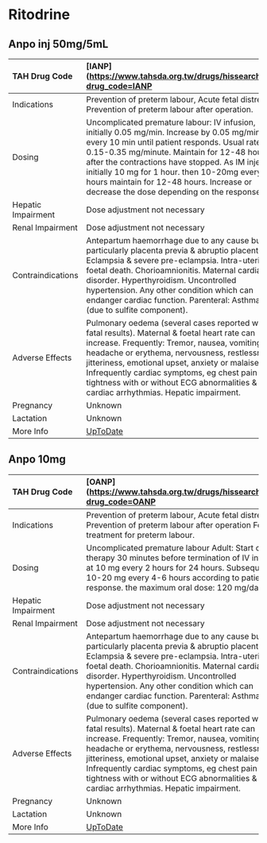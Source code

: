# Ritodrine

## Anpo inj 50mg/5mL

| TAH Drug Code      | [IANP](https://www.tahsda.org.tw/drugs/hissearch.php?drug_code=IANP                                                                                                                                                                                                                                                                                                                            |
|:-------------------|:-----------------------------------------------------------------------------------------------------------------------------------------------------------------------------------------------------------------------------------------------------------------------------------------------------------------------------------------------------------------------------------------------|
| Indications        | Prevention of preterm labour, Acute fetal distress, Prevention of preterm labour after operation.                                                                                                                                                                                                                                                                                              |
| Dosing             | Uncomplicated premature labour: IV infusion, initially 0.05 mg/min. Increase by 0.05 mg/minute every 10 min until patient responds. Usual rate: 0.15-0.35 mg/minute. Maintain for 12-48 hour after the contractions have stopped. As IM injection: initially 10 mg for 1 hour. then 10-20mg every 2-6 hours maintain for 12-48 hours. Increase or decrease the dose depending on the response. |
| Hepatic Impairment | Dose adjustment not necessary                                                                                                                                                                                                                                                                                                                                                                  |
| Renal Impairment   | Dose adjustment not necessary                                                                                                                                                                                                                                                                                                                                                                  |
| Contraindications  | Antepartum haemorrhage due to any cause but particularly placenta previa & abruptio placentae. Eclampsia & severe pre-eclampsia. Intra-uterine foetal death. Chorioamnionitis. Maternal cardiac disorder. Hyperthyroidism. Uncontrolled hypertension. Any other condition which can endanger cardiac function. Parenteral: Asthmatics (due to sulfite component).                              |
| Adverse Effects    | Pulmonary oedema (several cases reported with fatal results). Maternal & foetal heart rate can increase. Frequently: Tremor, nausea, vomiting, headache or erythema, nervousness, restlessness, jitteriness, emotional upset, anxiety or malaise. Infrequently cardiac symptoms, eg chest pain or tightness with or without ECG abnormalities & cardiac arrhythmias. Hepatic impairment.       |
| Pregnancy          | Unknown                                                                                                                                                                                                                                                                                                                                                                                        |
| Lactation          | Unknown                                                                                                                                                                                                                                                                                                                                                                                        |
| More Info          | [UpToDate](https://www.uptodate.com/contents/ritodrine-drug-information)                                                                                                                                                                                                                                                                                                                       |

## Anpo 10mg

| TAH Drug Code      | [OANP](https://www.tahsda.org.tw/drugs/hissearch.php?drug_code=OANP                                                                                                                                                                                                                                                                                                                      |
|:-------------------|:-----------------------------------------------------------------------------------------------------------------------------------------------------------------------------------------------------------------------------------------------------------------------------------------------------------------------------------------------------------------------------------------|
| Indications        | Prevention of preterm labour, Acute fetal distress, Prevention of preterm labour after operation Follow treatment for preterm labour.                                                                                                                                                                                                                                                    |
| Dosing             | Uncomplicated premature labour Adult: Start oral therapy 30 minutes before termination of IV infusion at 10 mg every 2 hours for 24 hours. Subsequently, 10-20 mg every 4-6 hours according to patient's response. the maximum oral dose: 120 mg/day.                                                                                                                                    |
| Hepatic Impairment | Dose adjustment not necessary                                                                                                                                                                                                                                                                                                                                                            |
| Renal Impairment   | Dose adjustment not necessary                                                                                                                                                                                                                                                                                                                                                            |
| Contraindications  | Antepartum haemorrhage due to any cause but particularly placenta previa & abruptio placentae. Eclampsia & severe pre-eclampsia. Intra-uterine foetal death. Chorioamnionitis. Maternal cardiac disorder. Hyperthyroidism. Uncontrolled hypertension. Any other condition which can endanger cardiac function. Parenteral: Asthmatics (due to sulfite component).                        |
| Adverse Effects    | Pulmonary oedema (several cases reported with fatal results). Maternal & foetal heart rate can increase. Frequently: Tremor, nausea, vomiting, headache or erythema, nervousness, restlessness, jitteriness, emotional upset, anxiety or malaise. Infrequently cardiac symptoms, eg chest pain or tightness with or without ECG abnormalities & cardiac arrhythmias. Hepatic impairment. |
| Pregnancy          | Unknown                                                                                                                                                                                                                                                                                                                                                                                  |
| Lactation          | Unknown                                                                                                                                                                                                                                                                                                                                                                                  |
| More Info          | [UpToDate](https://www.uptodate.com/contents/ritodrine-drug-information)                                                                                                                                                                                                                                                                                                                 |

